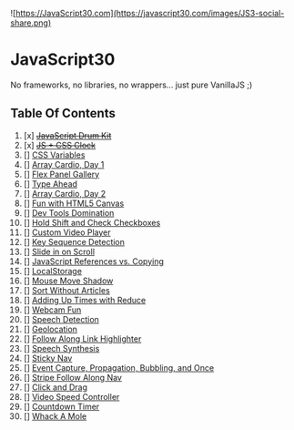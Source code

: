 ﻿![https://JavaScript30.com](https://javascript30.com/images/JS3-social-share.png)

# JavaScript30

No frameworks, no libraries, no wrappers... just pure VanillaJS ;)

## Table Of Contents

1. [x] ~~[JavaScript Drum Kit](https://github.com/HazemAbdo/javascript-30/tree/main/01%20-%20JavaScript%20Drum%20Kit)~~
2. [x] ~~[JS + CSS Clock](https://github.com/HazemAbdo/javascript-30/tree/main/02%20-%20JS%20and%20CSS%20Clock)~~
3. [] [CSS Variables]()
4. [] [Array Cardio, Day 1]()
5. [] [Flex Panel Gallery]()
6. [] [Type Ahead]()
7. [] [Array Cardio, Day 2]()
8. [] [Fun with HTML5 Canvas]()
9. [] [Dev Tools Domination]()
10. [] [Hold Shift and Check Checkboxes]()
11. [] [Custom Video Player]()
12. [] [Key Sequence Detection]()
13. [] [Slide in on Scroll]()
14. [] [JavaScript References vs. Copying]()
15. [] [LocalStorage]()
16. [] [Mouse Move Shadow]()
17. [] [Sort Without Articles]()
18. [] [Adding Up Times with Reduce]()
19. [] [Webcam Fun]()
20. [] [Speech Detection]()
21. [] [Geolocation]()
22. [] [Follow Along Link Highlighter]()
23. [] [Speech Synthesis]()
24. [] [Sticky Nav]()
25. [] [Event Capture, Propagation, Bubbling, and Once]()
26. [] [Stripe Follow Along Nav]()
27. [] [Click and Drag]()
28. [] [Video Speed Controller]()
29. [] [Countdown Timer]()
30. [] [Whack A Mole]()
